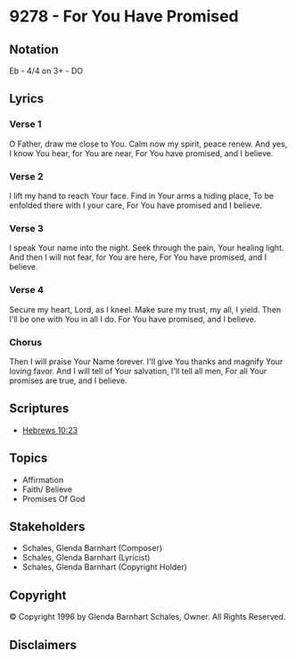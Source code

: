 # 9278 - For You Have Promised

## Notation

Eb - 4/4 on 3+ - DO

## Lyrics

### Verse 1

O Father, draw me close to You. Calm now my spirit, peace renew. And yes, I know You hear, for You are near, For You have promised, and I believe.

### Verse 2

I lift my hand to reach Your face. Find in Your arms a  hiding place, To be enfolded there with I your care, For You have promised and I believe.

### Verse 3

I speak Your name into the night. Seek through the pain, Your healing light. And then I will not fear, for You are here, For You have promised, and I believe.

### Verse 4

Secure my heart, Lord, as I kneel. Make sure my trust, my all, I yield. Then I'll be one with You in all I do. For You have promised, and I believe.

### Chorus

Then I will praise Your Name forever. I'll give You thanks and magnify Your loving favor. And I will tell of Your salvation, I'll tell all men, For all Your promises are true, and I believe.


## Scriptures

- [Hebrews 10:23](https://www.biblegateway.com/passage/?search=Hebrews%2010%3A23)

## Topics

- Affirmation
- Faith/ Believe
- Promises Of God

## Stakeholders

- Schales, Glenda Barnhart (Composer)
- Schales, Glenda Barnhart (Lyricist)
- Schales, Glenda Barnhart (Copyright Holder)

## Copyright

© Copyright 1996 by Glenda Barnhart Schales, Owner. All Rights Reserved.


## Disclaimers


